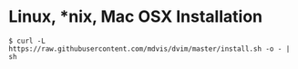 # Linux, *nix, Mac OSX Installation #
```
$ curl -L https://raw.githubusercontent.com/mdvis/dvim/master/install.sh -o - | sh
```
